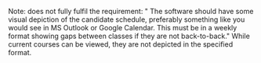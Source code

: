 Note: does not fully fulfil the requirement: "
The software should have some visual depiction of the candidate schedule, preferably something like you would see in MS Outlook or Google Calendar.
This must be in a weekly format showing gaps between classes if they are not back-to-back."
While current courses can be viewed, they are not depicted in the specified format.
